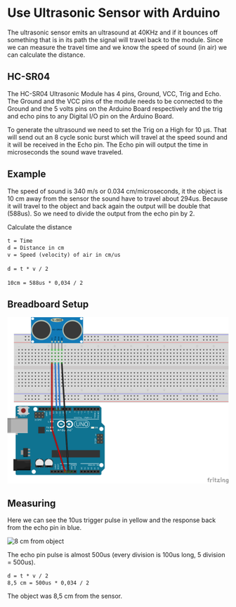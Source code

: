 # Use Ultrasonic Sensor with Arduino
The ultrasonic sensor emits an ultrasound at 40KHz and if it bounces off something that is in its path the signal will travel back to the module. Since we can measure the travel time and we know the speed of sound (in air) we can calculate the distance.

## HC-SR04
The HC-SR04 Ultrasonic Module has 4 pins, Ground, VCC, Trig and Echo. The Ground and the VCC pins of the module needs to be connected to the Ground and the 5 volts pins on the Arduino Board respectively and the trig and echo pins to any Digital I/O pin on the Arduino Board.

To generate the ultrasound we need to set the Trig on a High for 10 µs. That will send out an 8 cycle sonic burst which will travel at the speed sound and it will be received in the Echo pin. The Echo pin will output the time in microseconds the sound wave traveled.

## Example
The speed of sound is 340 m/s or 0.034 cm/microseconds, it the object is 10 cm away from the sensor the sound have to travel about 294us. Because it will travel to the object and back again the output will be double that (588us). So we need to divide the output from the echo pin by 2.

Calculate the distance
```
t = Time
d = Distance in cm
v = Speed (velocity) of air in cm/us

d = t * v / 2

10cm = 588us * 0,034 / 2
```

## Breadboard Setup
![Breadboard setup](HC-SR04_bb.png)

## Measuring
Here we can see the 10us trigger pulse in yellow and the response back from the echo pin in blue.

![8 cm from object](8cm.png)

The echo pin pulse is almost 500us (every division is 100us long, 5 division = 500us).

```
d = t * v / 2
8,5 cm = 500us * 0,034 / 2
```

The object was 8,5 cm from the sensor.